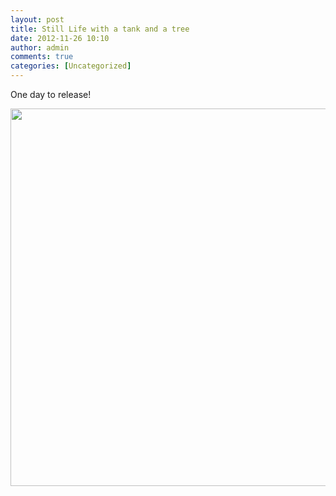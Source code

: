 ```yaml
---
layout: post
title: Still Life with a tank and a tree
date: 2012-11-26 10:10
author: admin
comments: true
categories: [Uncategorized]
---
```

One day to release!

<a href="/blog/images/uploads/2012/11/screen.jpg"><img src="/blog/images/uploads/2012/11/screen.jpg" alt="" title="screen" width="802" height="604" class="alignnone size-full wp-image-346" /></a>
